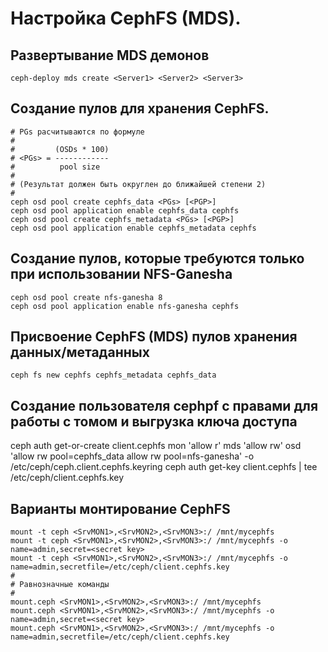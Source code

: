 # Настройка CephFS (MDS).

## Развертывание MDS демонов

	ceph-deploy mds create <Server1> <Server2> <Server3>

## Создание пулов для хранения CephFS.

	# PGs расчитываются по формуле
	#
	#         (OSDs * 100)
	# <PGs> = ------------
	#          pool size
	#
	# (Результат должен быть округлен до ближайшей степени 2)
	#
	ceph osd pool create cephfs_data <PGs> [<PGP>]
	ceph osd pool application enable cephfs_data cephfs
	ceph osd pool create cephfs_metadata <PGs> [<PGP>]
	ceph osd pool application enable cephfs_metadata cephfs

## Создание пулов, которые требуются только при использовании NFS-Ganesha
	ceph osd pool create nfs-ganesha 8                         
	ceph osd pool application enable nfs-ganesha cephfs

## Присвоение CephFS (MDS) пулов хранения данных/метаданных

	ceph fs new cephfs cephfs_metadata cephfs_data

## Создание пользователя cephpf с правами для работы с томом и выгрузка ключа доступа

ceph auth get-or-create client.cephfs mon 'allow r' mds 'allow rw' osd 'allow rw pool=cephfs_data allow rw pool=nfs-ganesha' -o /etc/ceph/ceph.client.cephfs.keyring
ceph auth get-key client.cephfs | tee /etc/ceph/client.cephfs.key

##  Варианты монтирование CephFS

	mount -t ceph <SrvMON1>,<SrvMON2>,<SrvMON3>:/ /mnt/mycephfs
	mount -t ceph <SrvMON1>,<SrvMON2>,<SrvMON3>:/ /mnt/mycephfs -o name=admin,secret=<secret key>
	mount -t ceph <SrvMON1>,<SrvMON2>,<SrvMON3>:/ /mnt/mycephfs -o name=admin,secretfile=/etc/ceph/client.cephfs.key
	#
	# Равнозначные команды
	#
	mount.ceph <SrvMON1>,<SrvMON2>,<SrvMON3>:/ /mnt/mycephfs
	mount.ceph <SrvMON1>,<SrvMON2>,<SrvMON3>:/ /mnt/mycephfs -o name=admin,secret=<secret key>
	mount.ceph <SrvMON1>,<SrvMON2>,<SrvMON3>:/ /mnt/mycephfs -o name=admin,secretfile=/etc/ceph/client.cephfs.key
